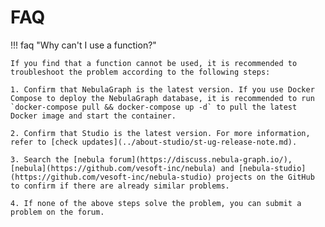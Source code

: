 # FAQ

!!! faq "Why can't I use a function?"

    If you find that a function cannot be used, it is recommended to troubleshoot the problem according to the following steps:
    
    1. Confirm that NebulaGraph is the latest version. If you use Docker Compose to deploy the NebulaGraph database, it is recommended to run `docker-compose pull && docker-compose up -d` to pull the latest Docker image and start the container.
    
    2. Confirm that Studio is the latest version. For more information, refer to [check updates](../about-studio/st-ug-release-note.md).
    
    3. Search the [nebula forum](https://discuss.nebula-graph.io/), [nebula](https://github.com/vesoft-inc/nebula) and [nebula-studio](https://github.com/vesoft-inc/nebula-studio) projects on the GitHub to confirm if there are already similar problems.
    
    4. If none of the above steps solve the problem, you can submit a problem on the forum.
